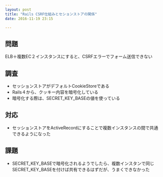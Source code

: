 ```yaml
---
layout: post
title: "Rails CSRF仕組みとセションストアの関係"
date: 2016-11-19 23:15

---
```


## 問題

ELB＋複数EC２インスタンスにすると、CSRFエラーでフォーム送信できない

## 調査

- セッションストアがデフォルトCookieStoreである
- Rails４から、クッキー内容を暗号化している
- 暗号化する際は、SECRET_KEY_BASEの値を使っている

## 対応

- セッションストアをActiveRecordにすることで複数インスタンスの間で共通できるようになった

## 課題

- SECRET_KEY_BASEで暗号化されるようでしたら、複数インスタンで同じSECRET_KEY_BASEを付けば共有できるはずだが、うまくできなかった
